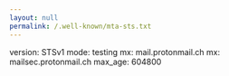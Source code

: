 ```yaml
---
layout: null
permalink: /.well-known/mta-sts.txt
---
```

version: STSv1
mode: testing
mx: mail.protonmail.ch
mx: mailsec.protonmail.ch
max_age: 604800
